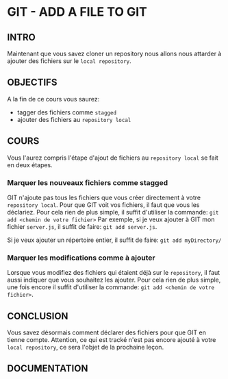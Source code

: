 # GIT - ADD A FILE TO GIT

## INTRO
Maintenant que vous savez cloner un repository nous allons nous
attarder à ajouter des fichiers sur le `local repository`.

## OBJECTIFS
A la fin de ce cours vous saurez: 
 - tagger des fichiers comme `stagged`
 - ajouter des fichiers au `repository local`

## COURS
Vous l'aurez compris l'étape d'ajout de fichiers au `repository local` se fait en 
deux étapes.

### Marquer les nouveaux fichiers comme stagged 
GIT n'ajoute pas tous les fichiers que vous créer directement à votre `repository local`.
Pour que GIT voit vos fichiers, il faut que vous les déclariez.
Pour cela rien de plus simple, il suffit d'utiliser la commande: `git add <chemin de votre fichier>`
Par exemple, si je veux ajouter à GIT mon fichier `server.js`, il suffit de faire: 
`git add server.js`.

Si je veux ajouter un répertoire entier, il suffit de faire: `git add myDirectory/`

### Marquer les modifications comme à ajouter
Lorsque vous modifiez des fichiers qui étaient déjà sur le `repository`, il faut aussi indiquer
que vous souhaitez les ajouter.
Pour cela rien de plus simple, une fois encore il suffit d'utiliser la commande: 
`git add <chemin de votre fichier>`.


## CONCLUSION
Vous savez désormais comment déclarer des fichiers pour que GIT en tienne compte.
Attention, ce qui est tracké n'est pas encore ajouté à votre `local repository`, ce sera
l'objet de la prochaine leçon.

## DOCUMENTATION

